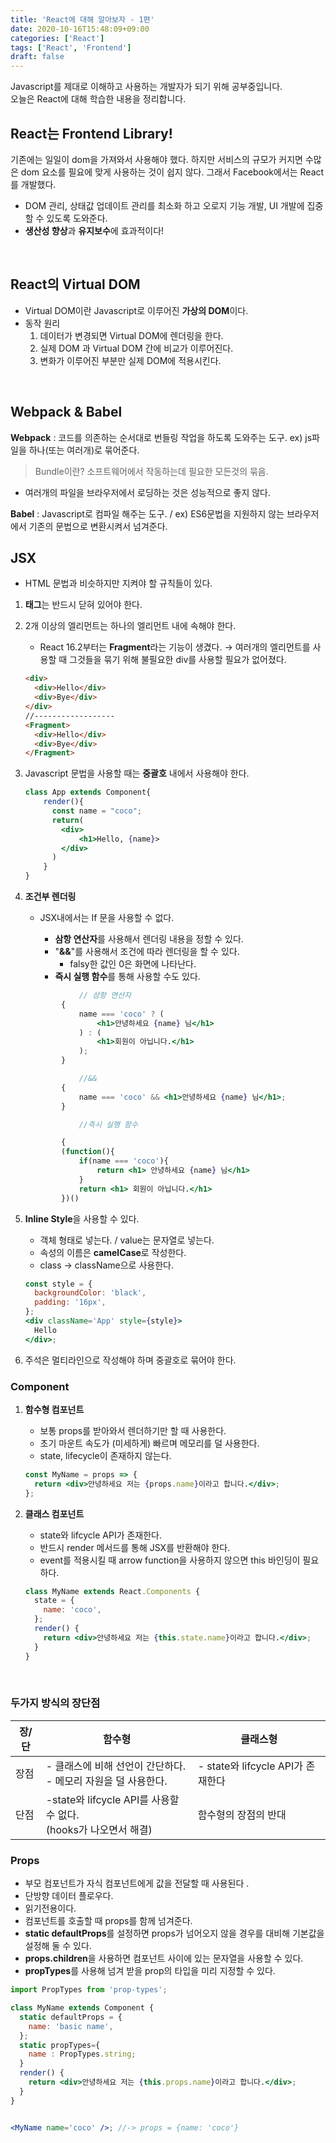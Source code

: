 ```yaml
---
title: 'React에 대해 알아보자 - 1편'
date: 2020-10-16T15:48:09+09:00
categories: ['React']
tags: ['React', 'Frontend']
draft: false
---
```


Javascript를 제대로 이해하고 사용하는 개발자가 되기 위해 공부중입니다.
<br>
오늘은 React에 대해 학습한 내용을 정리합니다.

<!--more-->

## **React는 Frontend Library!**

기존에는 일일이 dom을 가져와서 사용해야 했다. 하지만 서비스의 규모가 커지면 수많은 dom 요소를 필요에 맞게 사용하는 것이 쉽지 않다.
그래서 Facebook에서는 React를 개발했다.

- DOM 관리, 상태값 업데이트 관리를 최소화 하고 오로지 기능 개발, UI 개발에 집중할 수 있도록 도와준다.
- **생산성 향상**과 **유지보수**에 효과적이다!

<br>

## **React의 Virtual DOM**

- Virtual DOM이란 Javascript로 이루어진 **가상의 DOM**이다.
- 동작 원리
  1. 데이터가 변경되면 Virtual DOM에 렌더링을 한다.
  2. 실제 DOM 과 Virtual DOM 간에 비교가 이루어진다.
  3. 변화가 이루어진 부분만 실제 DOM에 적용시킨다.


<br>

## **Webpack & Babel**

**Webpack** : 코드를 의존하는 순서대로 번들링 작업을 하도록 도와주는 도구. ex) js파일을 하나(또는 여러개)로 묶어준다.

> Bundle이란?
> 소프트웨어에서 작동하는데 필요한 모든것의 묶음.

- 여러개의 파일을 브라우저에서 로딩하는 것은 성능적으로 좋지 않다.

**Babel** : Javascript로 컴파일 해주는 도구. / ex) ES6문법을 지원하지 않는 브라우저에서 기존의 문법으로 변환시켜서 넘겨준다.

## **JSX**

- HTML 문법과 비슷하지만 지켜야 할 규칙들이 있다.

1.  **태그**는 반드시 닫혀 있어야 한다.
2.  2개 이상의 엘리먼트는 하나의 엘리먼트 내에 속해야 한다.

    - React 16.2부터는 **Fragment**라는 기능이 생겼다.
      → 여러개의 엘리먼트를 사용할 때 그것들을 묶기 위해 불필요한 div를 사용할 필요가 없어졌다.

    ```html
    <div>
      <div>Hello</div>
      <div>Bye</div>
    </div>
    //------------------
    <Fragment>
      <div>Hello</div>
      <div>Bye</div>
    </Fragment>
    ```

3.  Javascript 문법을 사용할 때는 **중괄호** 내에서 사용해야 한다.

    ```jsx
    class App extends Component{
        render(){
    	  const name = "coco";
    	  return(
    		<div>
    			<h1>Hello, {name}>
    		</div>
    	  )
        }
    }
    ```

4.  **조건부 렌더링**

    - JSX내에서는 If 문을 사용할 수 없다.

      - **삼항 연산자**를 사용해서 렌더링 내용을 정할 수 있다.
      - "**&&**"를 사용해서 조건에 따라 렌더링을 할 수 있다.
        - falsy한 값인 0은 화면에 나타난다.
      - **즉시 실행 함수**를 통해 사용할 수도 있다.

    ```jsx
                // 삼항 연산자
            {
                name === 'coco' ? (
                    <h1>안녕하세요 {name} 님</h1>
                ) : (
                    <h1>회원이 아닙니다.</h1>
                );
            }

                //&&
            {
                name === 'coco' && <h1>안녕하세요 {name} 님</h1>;
            }

                //즉시 실행 함수

            {
            (function(){
                if(name === 'coco'){
                    return <h1> 안녕하세요 {name} 님</h1>
                }
                return <h1> 회원이 아닙니다.</h1>
            })()
    ```

5.  **Inline Style**을 사용할 수 있다.

    - 객체 형태로 넣는다. / value는 문자열로 넣는다.
    - 속성의 이름은 **camelCase**로 작성한다.
    - class → className으로 사용한다.

    ```jsx
    const style = {
      backgroundColor: 'black',
      padding: '16px',
    };
    <div className='App' style={style}>
      Hello
    </div>;
    ```

6.  주석은 멀티라인으로 작성해야 하며 중괄호로 묶어야 한다.

### **Component**

1. **함수형 컴포넌트**

   - 보통 props를 받아와서 렌더하기만 할 때 사용한다.
   - 초기 마운트 속도가 (미세하게) 빠르며 메모리를 덜 사용한다.
   - state, lifecycle이 존재하지 않는다.

   ```jsx
   const MyName = props => {
     return <div>안녕하세요 저는 {props.name}이라고 합니다.</div>;
   };
   ```

2. **클래스 컴포넌트**

   - state와 lifcycle API가 존재한다.
   - 반드시 render 메서드를 통해 JSX를 반환해야 한다.
   - event를 적용시킬 때 arrow function을 사용하지 않으면 this 바인딩이 필요하다.

   ```jsx
   class MyName extends React.Components {
     state = {
       name: 'coco',
     };
     render() {
       return <div>안녕하세요 저는 {this.state.name}이라고 합니다.</div>;
     }
   }
   ```

   <br>

### 두가지 방식의 장단점

| 장/단 | 함수형                                                             | 클래스형                          |
| ----- | ------------------------------------------------------------------ | --------------------------------- |
| 장점  | - 클래스에 비해 선언이 간단하다. <br>- 메모리 자원을 덜 사용한다.  | - state와 lifcycle API가 존재한다 |
| 단점  | -state와 lifcycle API를 사용할 수 없다.<br>(hooks가 나오면서 해결) | 함수형의 장점의 반대              |

### **Props**

- 부모 컴포넌트가 자식 컴포넌트에게 값을 전달할 때 사용된다 .
- 단방향 데이터 플로우다.
- 읽기전용이다.
- 컴포넌트를 호출할 때 props를 함께 넘겨준다.
- **static defaultProps**를 설정하면 props가 넘어오지 않을 경우를 대비해 기본값을 설정해 둘 수 있다.
- **props.children**을 사용하면 컴포넌트 사이에 있는 문자열을 사용할 수 있다.
- **propTypes**를 사용해 넘겨 받을 prop의 타입을 미리 지정할 수 있다.

```jsx
import PropTypes from 'prop-types';

class MyName extends Component {
  static defaultProps = {
    name: 'basic name',
  };
  static propTypes={
    name : PropTypes.string;
  }
  render() {
    return <div>안녕하세요 저는 {this.props.name}이라고 합니다.</div>;
  }
}


<MyName name='coco' />; //-> props = {name: 'coco'}
```
